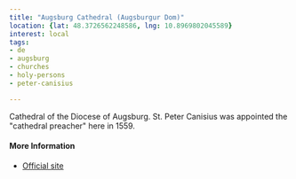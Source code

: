 ```yaml
---
title: "Augsburg Cathedral (Augsburgur Dom)"
location: {lat: 48.3726562248586, lng: 10.8969802045589}
interest: local
tags:
- de
- augsburg
- churches
- holy-persons
- peter-canisius

---
```



Cathedral of the Diocese of Augsburg.  St. Peter Canisius was appointed the "cathedral preacher" here in 1559.

#### More Information

* [Official site](https://bistum-augsburg.de/Bistum/Unser-Bistum/Kathedrale/Hoher-Dom)






